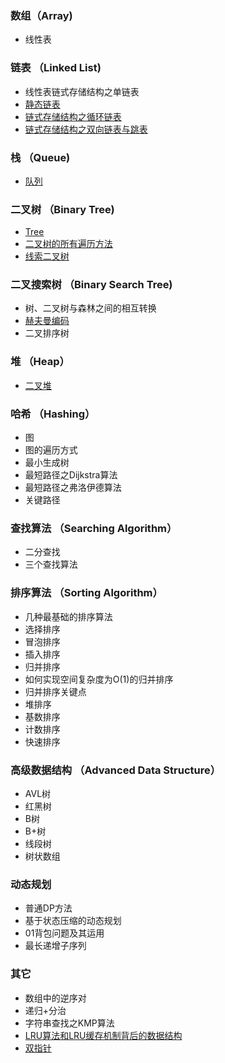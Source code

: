 ### 数组（Array)
- 线性表

### 链表 （Linked List)
- 线性表链式存储结构之单链表
- [静态链表](./Linked-List/README.md)
- [链式存储结构之循环链表](./Linked-List/README.md#循环链表)
- [链式存储结构之双向链表与跳表](./Double-Linked-List/README.md#双向链表)

### 栈 （Queue)
- [队列](./Stack(Queue)/README.md)

### 二叉树 （Binary Tree)
- [Tree](./Tree/README.md)
- [二叉树的所有遍历方法](./Tree/README.md)
- [线索二叉树](./Tree/README.md#线索二叉树)

### 二叉搜索树 （Binary Search Tree)
- 树、二叉树与森林之间的相互转换
- [赫夫曼编码](./Huffman-Coding/README.md)
- 二叉排序树

### 堆 （Heap）
- [二叉堆](./Heap/README.md)

### 哈希 （Hashing）
- 图
- 图的遍历方式
- 最小生成树
- 最短路径之Dijkstra算法
- 最短路径之弗洛伊德算法
- 关键路径

### 查找算法 （Searching Algorithm）
- 二分查找
- 三个查找算法

### 排序算法 （Sorting Algorithm）
- 几种最基础的排序算法
- 选择排序
-  冒泡排序
- 插入排序
- 归并排序
- 如何实现空间复杂度为O(1)的归并排序
- 归并排序关键点
- 堆排序
- 基数排序
- 计数排序
- 快速排序

### 高级数据结构 （Advanced Data Structure）
- AVL树
- 红黑树
- B树
- B+树
- 线段树
- 树状数组

### 动态规划
- 普通DP方法
- 基于状态压缩的动态规划
- 01背包问题及其运用
- 最长递增子序列

### 其它
- 数组中的逆序对
- 递归+分治
- 字符串查找之KMP算法
- [LRU算法和LRU缓存机制背后的数据结构](./LRU/README.md)
- [双指针](./Double-Pointer/README.md)
